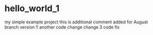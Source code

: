 # hello_world_1
my simple example project
this is additional comment added for August branch version !!
another code change
change 3 code fix
